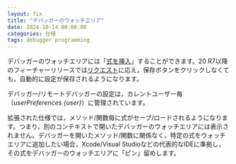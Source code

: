 ```yaml
---
layout: fix
title: "デバッガーのウォッチエリア"
date: 2024-10-14 08:00:00
categories: 仕様
tags: debugger programming
---
```


デバッガーのウォッチエリアには「[式を挿入](https://developer.4d.com/docs/ja/Debugging/debugger/#新しい式の挿入)」することができます。20 R7以降のフィーチャーリリースでは[リクエスト](https://discuss.4d.com/t/please-remove-the-button-save-settings-from-debugger/24894/37)に応え，保存ボタンをクリックしなくても，自動的に設定が保存されるようになります。

デバッガー/リモートデバッガーの設定は，カレントユーザー毎（*userPreferences.{user}*）に管理されています。

拡張された仕様では，メソッド/関数毎に式がセーブ/ロードされるようになります。つまり，別のコンテキストで開いたデバッガーのウォッチエリアには表示されません。デバッガーを開いたメソッド/関数に関係なく，特定の式をウォッチエリアに追加したい場合，Xcode/Visual Studioなどの代表的なIDEに準拠し，その式をデバッガーのウォッチエリアに「ピン」留めします。